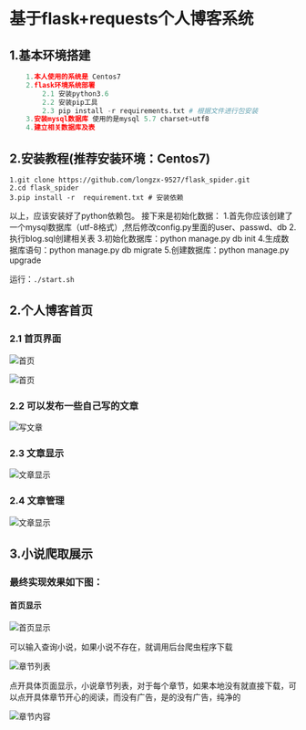 # 基于flask+requests个人博客系统

## 1.基本环境搭建

```python
    1.本人使用的系统是 Centos7
    2.flask环境系统部署
        2.1 安装python3.6
        2.2 安装pip工具
        2.3 pip install -r requirements.txt # 根据文件进行包安装
    3.安装mysql数据库 使用的是mysql 5.7 charset=utf8
    4.建立相关数据库及表
```

## 2.安装教程(推荐安装环境：Centos7)

    1.git clone https://github.com/longzx-9527/flask_spider.git
    2.cd flask_spider
    3.pip install -r  requirement.txt # 安装依赖

以上，应该安装好了python依赖包。
接下来是初始化数据：
    1.首先你应该创建了一个mysql数据库（utf-8格式）,然后修改config.py里面的user、passwd、db
    2.执行blog.sql创建相关表
    3.初始化数据库：python manage.py db init
    4.生成数据库语句：python manage.py db migrate
    5.创建数据库：python manage.py upgrade

运行：`./start.sh`

## 2.个人博客首页

### 2.1 首页界面

![首页](https://images2018.cnblogs.com/blog/1339195/201804/1339195-20180421191246312-1031301812.png)

![首页](https://images2018.cnblogs.com/blog/1339195/201804/1339195-20180421191428100-352502656.png)

### 2.2 可以发布一些自己写的文章

![写文章](https://images2018.cnblogs.com/blog/1339195/201804/1339195-20180420101341637-1481677605.png)

### 2.3 文章显示

![文章显示](https://images2018.cnblogs.com/blog/1339195/201804/1339195-20180421191528180-222376656.png)

### 2.4 文章管理

![文章显示](https://images2018.cnblogs.com/blog/1339195/201804/1339195-20180421191718709-1351293168.png)

## 3.小说爬取展示

### 最终实现效果如下图：

#### 首页显示

![首页显示](https://images2018.cnblogs.com/blog/1339195/201804/1339195-20180418232426530-100667854.png)

可以输入查询小说，如果小说不存在，就调用后台爬虫程序下载

![章节列表](https://images2018.cnblogs.com/blog/1339195/201804/1339195-20180418232908530-1212209202.png)

点开具体页面显示，小说章节列表，对于每个章节，如果本地没有就直接下载，可以点开具体章节开心的阅读，而没有广告，是的没有广告，纯净的

![章节内容](https://images2018.cnblogs.com/blog/1339195/201804/1339195-20180418233105974-334389035.png)
